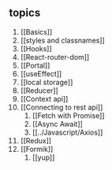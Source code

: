 ## topics
1. [[Basics]]
2. [[styles and classnames]]
3. [[Hooks]]
4. [[React-router-dom]]
5. [[Portal]] 
6. [[useEffect]] 
7. [[local storage]] 
8. [[Reducer]] 
9. [[Context api]] 
10. [[Connecting to rest api]] 
	1. [[Fetch with Promise]]
	2. [[Async Await]]
	3. [[../Javascript/Axios]]
11. [[Redux]] 
12. [[Formik]]
	1. [[yup]]



